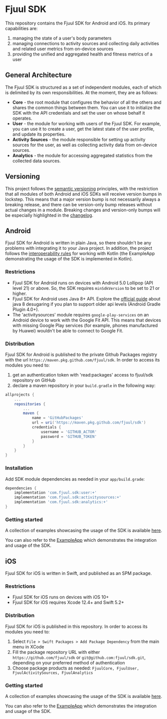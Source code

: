 # Fjuul SDK
This repository contains the Fjuul SDK for Android and iOS. Its primary capabilities are:

1. managing the state of a user's body parameters
2. managing connections to activity sources and collecting daily activities and related user metrics from on-device sources
3. providing the unified and aggregated health and fitness metrics of a user

## General Architecture
The Fjuul SDK is structured as a set of independent modules, each of which is delimited by its own responsibilities. At the moment, they are as follows:

- **Core** - the root module that configures the behavior of all the others and shares the common things between them. You can use it to initialize the SDK with the API credentials and set the user on whose behalf it operates.
- **User** - the module for working with users of the Fjuul SDK. For example, you can use it to create a user, get the latest state of the user profile, and update its properties.
- **Activity Sources** - the module responsible for setting up activity sources for the user, as well as collecting activity data from on-device sources.
- **Analytics** -  the module for accessing aggregated statistics from the collected data sources.

## Versioning
This project follows the [semantic versioning](https://semver.org/) principles, with the restriction that all modules of both Android and iOS SDKs will receive version bumps in lockstep. This means that a major version bump is not necessarily always a breaking release, and there can be version-only bump releases without actual changes in a module. Breaking changes and version-only bumps will be especially highlighted in the [changelog](https://github.com/fjuul/sdk/releases).

## Android
Fjuul SDK for Android is written in plain Java, so there shouldn't be any problems with integrating it to your Java project. In addition, the project follows the [interoperability rules](https://developer.android.com/kotlin/interop#java_for_kotlin_consumption) for working with Kotlin (the ExampleApp demonstrating the usage of the SDK is implemented in Kotlin).

### Restrictions
- Fjuul SDK for Android runs on devices with Android 5.0 Lollipop (API level 21) or above. So, the SDK requires `minSdkVersion` to be set to 21 or higher.
- Fjuul SDK for Android uses Java 8+ API. Explore the [official guide](https://developer.android.com/studio/write/java8-support)
about java 8 desugaring if you plan to support older api levels (Android Gradle Plugin 4.0+).
- The 'activitysources' module requires `google-play-services` on an Android device to work with the Google Fit API. This means that devices with missing Google Play services (for example, phones manufactured by Huawei) wouldn't be able to connect to Google Fit.

### Distribution
Fjuul SDK for Android is published to the private Github Packages registry with the url `https://maven.pkg.github.com/fjuul/sdk`. In order to access its modules you need to:

1. get an authentication token with 'read:packages' access to fjuul/sdk repository on GitHub
2. declare a maven repository in your `build.gradle` in the following way:
```groovy
allprojects {
    ...
    repositories {
        ...
        maven {
            name = 'GitHubPackages'
            url = uri('https://maven.pkg.github.com/fjuul/sdk')
            credentials {
                username = 'GITHUB_ACTOR'
                password = 'GITHUB_TOKEN'
            }
        }
    }
}
```

### Installation
Add SDK module dependencies as needed in your `app/build.grade`:
```groovy
dependencies {
    implementation 'com.fjuul.sdk:user:+'
    implementation 'com.fjuul.sdk:activitysources:+'
    implementation 'com.fjuul.sdk:analytics:+'
}
```

### Getting started
A collection of examples showcasing the usage of the SDK is available [here](docs/android-examples.md).

You can also refer to the [ExampleApp](android/ExampleApp) which demonstrates the integration and usage of the SDK.


## iOS
Fjuul SDK for iOS is written in Swift, and published as an SPM package.

### Restrictions
- Fjuul SDK for iOS runs on devices with iOS 10+
- Fjuul SDK for iOS requires Xcode 12.4+ and Swift 5.2+

### Distribution
Fjuul SDK for iOS is published in this repository. In order to access its modules you need to:

1. Select `File > Swift Packages > Add Package Dependency` from the main menu in XCode
2. Fill the package repository URL with either `https://github.com/fjuul/sdk` or `git@github.com:fjuul/sdk.git`, depending on your preferred method of authentication
3. Choose package products as needed: `FjuulCore, FjuulUser, FjuulActivitySources, FjuulAnalytics`

### Getting started
A collection of examples showcasing the usage of the SDK is available [here](docs/ios-examples.md).

You can also refer to the [ExampleApp](ios/ExampleApp) which demonstrates the integration and usage of the SDK.
